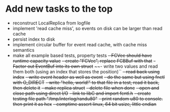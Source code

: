 # Add new tasks to the top

- reconstruct LocalReplica from logfile
- implement 'read cache miss', so events on disk can be larger than read cache
- persist index to disk
- implement circular buffer for event read cache, with cache miss semantics 
- make all example based tests, property tests
~~- FCVec should have runtime capacity value~~
~~- create "FCVec<T>", replace FCBBuf with that~~
~~- Factor out EventBuf into its own struct~~
~~- write two values and read them both (using an index that stores the position)``
~~- read back using index~~
~~- write event header as well as event~~
~~- do the same but using fnctl with O_DIRECT~~
~~- write "hello, world!" to that file in a test, read it back, then delete it~~
~~- make replica struct~~
~~- delete file when done~~
~~- open and close path using direct I/O~~
~~- link to libC and import fcntl.h~~
~~- create testing file path "/tmp/interlog/randu80"~~
~~- print random u80 to console. then print it as hex~~
~~- comptime assert linux, 64 bit usize, little endian~~
